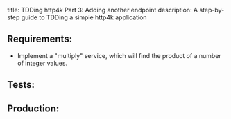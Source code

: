 title: TDDing http4k Part 3: Adding another endpoint
description: A step-by-step guide to TDDing a simple http4k application

## Requirements:
- Implement a "multiply" service, which will find the product of a number of integer values.

## Tests:

<script src="https://gist-it.appspot.com/https://github.com/http4k/http4k/blob/master/src/docs/tutorials/tdding_http4k/_3/tests.kt"></script>

## Production:

<script src="https://gist-it.appspot.com/https://github.com/http4k/http4k/blob/master/src/docs/tutorials/tdding_http4k/_3/project.kt"></script>
